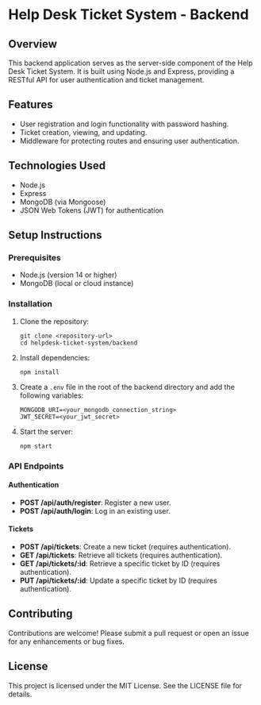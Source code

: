 # Help Desk Ticket System - Backend

## Overview
This backend application serves as the server-side component of the Help Desk Ticket System. It is built using Node.js and Express, providing a RESTful API for user authentication and ticket management.

## Features
- User registration and login functionality with password hashing.
- Ticket creation, viewing, and updating.
- Middleware for protecting routes and ensuring user authentication.

## Technologies Used
- Node.js
- Express
- MongoDB (via Mongoose)
- JSON Web Tokens (JWT) for authentication

## Setup Instructions

### Prerequisites
- Node.js (version 14 or higher)
- MongoDB (local or cloud instance)

### Installation
1. Clone the repository:
   ```
   git clone <repository-url>
   cd helpdesk-ticket-system/backend
   ```

2. Install dependencies:
   ```
   npm install
   ```

3. Create a `.env` file in the root of the backend directory and add the following variables:
   ```
   MONGODB_URI=<your_mongodb_connection_string>
   JWT_SECRET=<your_jwt_secret>
   ```

4. Start the server:
   ```
   npm start
   ```

### API Endpoints

#### Authentication
- **POST /api/auth/register**: Register a new user.
- **POST /api/auth/login**: Log in an existing user.

#### Tickets
- **POST /api/tickets**: Create a new ticket (requires authentication).
- **GET /api/tickets**: Retrieve all tickets (requires authentication).
- **GET /api/tickets/:id**: Retrieve a specific ticket by ID (requires authentication).
- **PUT /api/tickets/:id**: Update a specific ticket by ID (requires authentication).

## Contributing
Contributions are welcome! Please submit a pull request or open an issue for any enhancements or bug fixes.

## License
This project is licensed under the MIT License. See the LICENSE file for details.
